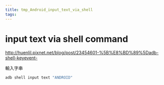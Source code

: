 ```yaml
---
title: tmp_Android_input_text_via_shell
tags:
---
```

input text via shell command
===
http://huenlil.pixnet.net/blog/post/23454601-%5B%E8%BD%89%5Dadb-shell-keyevent-

輸入字串
```sh
adb shell input text "ANDROID"
```
